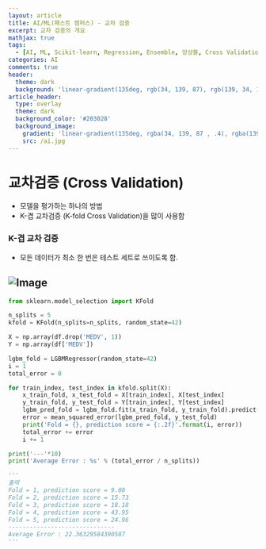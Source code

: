```yaml
---
layout: article
title: AI/ML(패스트 캠퍼스) - 교차 검증
excerpt: 교차 검증의 개요
mathjax: true
tags:
  - [AI, ML, Scikit-learn, Regression, Ensemble, 앙상블, Cross Validation, 교차검증]
categories: AI
comments: true
header:
  theme: dark
  background: 'linear-gradient(135deg, rgb(34, 139, 87), rgb(139, 34, 139))'
article_header:
  type: overlay
  theme: dark
  background_color: '#203028'
  background_image:
    gradient: 'linear-gradient(135deg, rgba(34, 139, 87 , .4), rgba(139, 34, 139, .4))'
    src: /ai.jpg
---
```


# 교차검증 (Cross Validation)

- 모델을 평가하는 하나의 방법
- K-겹 교차검증 (K-fold Cross Validation)을 많이 사용함

### K-겹 교차 검증

- 모든 데이터가 최소 한 번은 테스트 세트로 쓰이도록 함.

![Image](https://static.packt-cdn.com/products/9781789617740/graphics/b04c27c5-7e3f-428a-9aa6-bb3ebcd3584c.png)
---

``` python
from sklearn.model_selection import KFold

n_splits = 5
kfold = KFold(n_splits=n_splits, random_state=42)

X = np.array(df.drop('MEDV', 1))
Y = np.array(df['MEDV'])

lgbm_fold = LGBMRegressor(random_state=42)
i = 1
total_error = 0

for train_index, test_index in kfold.split(X):
    x_train_fold, x_test_fold = X[train_index], X[test_index]
    y_train_fold, y_test_fold = Y[train_index], Y[test_index]
    lgbm_pred_fold = lgbm_fold.fit(x_train_fold, y_train_fold).predict(x_test_fold)
    error = mean_squared_error(lgbm_pred_fold, y_test_fold)
    print('Fold = {}, prediction score = {:.2f}'.format(i, error))
    total_error += error
    i += 1

print('---'*10)
print('Average Error : %s' % (total_error / n_splits))

'''
출력
Fold = 1, prediction score = 9.00
Fold = 2, prediction score = 15.73
Fold = 3, prediction score = 18.18
Fold = 4, prediction score = 43.95
Fold = 5, prediction score = 24.96
------------------------------
Average Error : 22.36329584390587
'''
```
